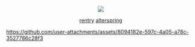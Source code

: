 <div align="center">
  
![](https://komarev.com/ghpvc/?username=undeadlost&label=🦋&style=flat-plastic&color=grey)

[rentry](https://rentry.co/yumms) [alterspring](https://alterspring.org/@trans)

</div>
<p align="center">
  
  

https://github.com/user-attachments/assets/8094182e-597c-4a05-a78c-3527786c28f3
</p>
<div align="center">

&nbsp;

&nbsp;
